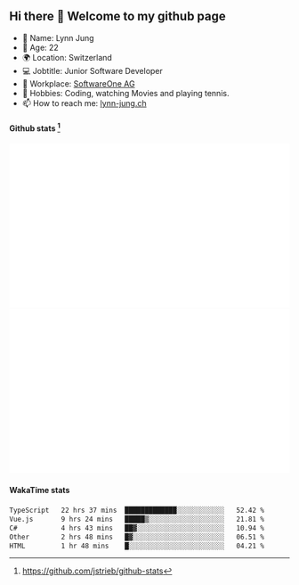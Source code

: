 ## Hi there 👋 Welcome to my github page

- 🧑 Name: Lynn Jung
- 🔞 Age: 22
- 🌍 Location: Switzerland
- 💻 Jobtitle: Junior Software Developer
- 🏢 Workplace: [SoftwareOne AG](https://www.softwareone.com/)
- 🎾 Hobbies: Coding, watching Movies and playing tennis.
- 📫 How to reach me: [lynn-jung.ch](https://lynn-jung.ch/)


#### Github stats [^1]
![](https://github.com/lynn-jung/github-stats/blob/master/generated/overview.svg)  ![](https://github.com/lynn-jung/github-stats/blob/master/generated/languages.svg)


#### WakaTime stats
<!--START_SECTION:waka-->
```text
TypeScript   22 hrs 37 mins  █████████████░░░░░░░░░░░░   52.42 % 
Vue.js       9 hrs 24 mins   █████▒░░░░░░░░░░░░░░░░░░░   21.81 % 
C#           4 hrs 43 mins   ██▓░░░░░░░░░░░░░░░░░░░░░░   10.94 % 
Other        2 hrs 48 mins   █▓░░░░░░░░░░░░░░░░░░░░░░░   06.51 % 
HTML         1 hr 48 mins    █░░░░░░░░░░░░░░░░░░░░░░░░   04.21 % 
```
<!--END_SECTION:waka-->

[^1]: https://github.com/jstrieb/github-stats
